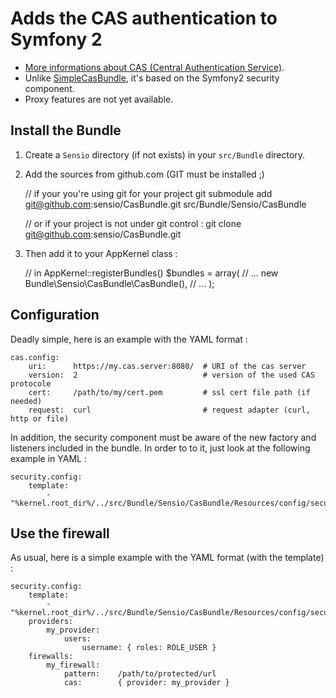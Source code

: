 Adds the CAS authentication to Symfony 2
========================================

-  [More informations about CAS (Central Authentication Service)](http://www.jasig.org/cas).
-  Unlike [SimpleCasBundle](https://github.com/jmikola/SimpleCASBundle), it's based on the Symfony2 security component.
-  Proxy features are not yet available.


Install the Bundle
------------------

1.  Create a `Sensio` directory (if not exists) in your `src/Bundle` directory.

2.  Add the sources from github.com (GIT must be installed ;)

    // if your you're using git for your project
    git submodule add git@github.com:sensio/CasBundle.git src/Bundle/Sensio/CasBundle
    
    // or if your project is not under git control :
    git clone git@github.com:sensio/CasBundle.git
    
3.  Then add it to your AppKernel class :

    // in AppKernel::registerBundles()
    $bundles = array(
        // ...
        new Bundle\Sensio\CasBundle\CasBundle(),
        // ...
    );
    

Configuration
-------------

Deadly simple, here is an example with the YAML format :

    cas.config:
        uri:      https://my.cas.server:8080/  # URI of the cas server
        version:  2                            # version of the used CAS protocole
        cert:     /path/to/my/cert.pem         # ssl cert file path (if needed)
        request:  curl                         # request adapter (curl, http or file)
        
In addition, the security component must be aware of the new factory and listeners included in the bundle.
In order to to it, just look at the following example in YAML :

    security.config:
        template:
            - "%kernel.root_dir%/../src/Bundle/Sensio/CasBundle/Resources/config/security_templates.xml"
        
        
Use the firewall
----------------

As usual, here is a simple example with the YAML format (with the template) :

    security.config:
        template:
            - "%kernel.root_dir%/../src/Bundle/Sensio/CasBundle/Resources/config/security_templates.xml"
        providers:
            my_provider:
                users:
                    username: { roles: ROLE_USER }
        firewalls:
            my_firewall:
                pattern:    /path/to/protected/url
                cas:        { provider: my_provider }

